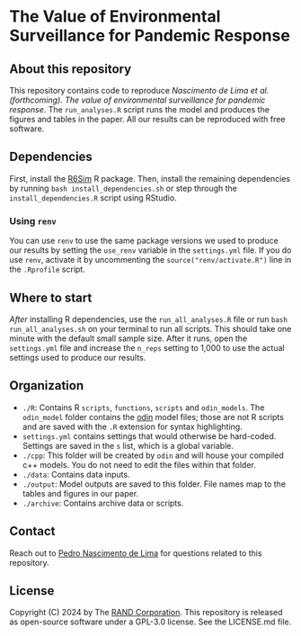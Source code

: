 # The Value of Environmental Surveillance for Pandemic Response

## About this repository

This repository contains code to reproduce *Nascimento de Lima et al. (forthcoming). The value of environmental surveillance for pandemic response*. The `run_analyses.R` script runs the model and produces the figures and tables in the paper. All our results can be reproduced with free software.

## Dependencies

First, install the [R6Sim](https://github.com/randcorporation/R6Sim/) R package. Then, install the remaining dependencies by running `bash install_dependencies.sh` or step through the `install_dependencies.R` script using RStudio.

### Using `renv`
You can use `renv` to use the same package versions we used to produce our results by setting the `use_renv` variable in the `settings.yml` file. If you do use `renv`, activate it by uncommenting the `source("renv/activate.R")` line in the `.Rprofile` script.

## Where to start

*After* installing R dependencies, use the `run_all_analyses.R` file or run `bash run_all_analyses.sh` on your terminal to run all scripts. This should take one minute with the default small sample size. After it runs, open the `settings.yml` file and increase the `n_reps` setting to 1,000 to use the actual settings used to produce our results.

## Organization

- `./R`: Contains R `scripts`, `functions`, `scripts` and `odin_models`. The `odin_model` folder contains the [odin](https://mrc-ide.github.io/odin/index.html) model files; those are not R scripts and are saved with the `.R` extension for syntax highlighting.
- `settings.yml` contains settings that would otherwise be hard-coded. Settings are saved in the `s` list, which is a global variable.
- `./cpp`: This folder will be created by `odin` and will house your compiled c++ models. You do not need to edit the files within that folder.
- `./data`: Contains data inputs.
- `./output`: Model outputs are saved to this folder. File names map to the tables and figures in our paper.
- `./archive`: Contains archive data or scripts.

## Contact

Reach out to [Pedro Nascimento de Lima](https://www.rand.org/about/people/l/lima_pedro_nascimento_de.html) for
questions related to this repository.

## License

Copyright (C) 2024 by The [RAND Corporation](https://www.rand.org). This repository is released as open-source software under a GPL-3.0 license. See the LICENSE.md file.
